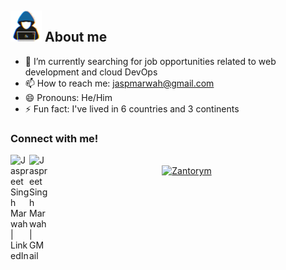 
## <picture><img src = "https://github.com/0xAbdulKhalid/0xAbdulKhalid/raw/main/assets/mdImages/about_me.gif" width = 50px></picture> **About me**
- 🔭 I’m currently searching for job opportunities related to web development and cloud DevOps
- 📫 How to reach me: jaspmarwah@gmail.com
- 😄 Pronouns: He/Him
- ⚡ Fun fact: I've lived in 6 countries and 3 continents

### Connect with me!
[<img align="left" alt="Jaspreet Singh Marwah | LinkedIn" width="30px" src="https://github.com/gauravghongde/social-icons/blob/master/PNG/Color/LinkedIN.png" />][linkedin]
[<img align="left" alt="Jaspreet Singh Marwah | GMail" width="30px" src="https://github.com/gauravghongde/social-icons/blob/master/PNG/Color/Gmail.png" />][gmail]

<br>

<div align="center">

<a href="https://github.com/Zantorym/">
  <img src="https://github-readme-stats.vercel.app/api/top-langs?username=Zantorym&show_icons=true&locale=en&layout=compact&line_height=20&title_color=7A7ADB&icon_color=2234AE&text_color=D3D3D3&bg_color=135,c7a9e9,a1c4fd" width="375"  alt="Zantorym"/>

</a>
</div>

[website]: https://zantorym.github.io/
[linkedin]: https://www.linkedin.com/in/jaspreet-marwah/
[gmail]: mailto:jaspmarwah@gmail.com
<!--
**Zantorym/Zantorym** is a ✨ _special_ ✨ repository because its `README.md` (this file) appears on your GitHub profile.

Here are some ideas to get you started:

- 🔭 I’m currently working on ...
- 🌱 I’m currently learning ...
- 👯 I’m looking to collaborate on ...
- 🤔 I’m looking for help with ...
- 💬 Ask me about ...
- 📫 How to reach me: ...
- 😄 Pronouns: ...
- ⚡ Fun fact: ...
-->
